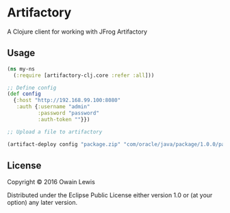 # Artifactory

A Clojure client for working with JFrog Artifactory

## Usage

```clojure
(ns my-ns
  (:require [artifactory-clj.core :refer :all]))

;; Define config
(def config
  {:host "http://192.168.99.100:8080"
   :auth {:username "admin"
          :password "password"
          :auth-token ""}})

;; Upload a file to artifactory

(artifact-deploy config "package.zip" "com/oracle/java/package/1.0.0/package.zip")

```

## License

Copyright © 2016 Owain Lewis

Distributed under the Eclipse Public License either version 1.0 or (at
your option) any later version.
